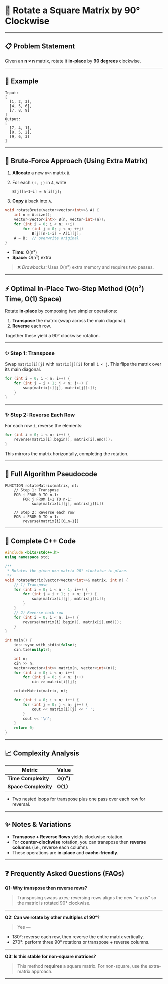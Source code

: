 # 🔄 Rotate a Square Matrix by 90° Clockwise

---

## 📋 Problem Statement

Given an **n × n** matrix, rotate it **in-place** by **90 degrees** clockwise.

---

## 🔎 Example

```
Input:
[
  [1, 2, 3],
  [4, 5, 6],
  [7, 8, 9]
]
Output:
[
  [7, 4, 1],
  [8, 5, 2],
  [9, 6, 3]
]
```

---

## 🐢 Brute‑Force Approach (Using Extra Matrix)

1. **Allocate** a new `n×n` matrix `B`.
2. For each `(i, j)` in `A`, write

   ```
   B[j][n−1−i] = A[i][j];
   ```
3. **Copy** `B` back into `A`.

```cpp
void rotateBrute(vector<vector<int>>& A) {
    int n = A.size();
    vector<vector<int>> B(n, vector<int>(n));
    for (int i = 0; i < n; ++i)
        for (int j = 0; j < n; ++j)
            B[j][n-1-i] = A[i][j];
    A = B;  // overwrite original
}
```

* **Time:** O(n²)
* **Space:** O(n²) extra

> ❌ *Drawbacks:* Uses O(n²) extra memory and requires two passes.

---

## ⚡ Optimal In‑Place Two‑Step Method (O(n²) Time, O(1) Space)

Rotate **in-place** by composing two simpler operations:

1. **Transpose** the matrix (swap across the main diagonal).
2. **Reverse** each row.

Together these yield a 90° clockwise rotation.

---

### ✨ Step 1: Transpose

Swap `matrix[i][j]` with `matrix[j][i]` for all `i < j`.
This flips the matrix over its main diagonal.

```cpp
for (int i = 0; i < n; i++) {
    for (int j = i + 1; j < n; j++) {
        swap(matrix[i][j], matrix[j][i]);
    }
}
```

---

### ✨ Step 2: Reverse Each Row

For each row `i`, reverse the elements:

```cpp
for (int i = 0; i < n; i++) {
    reverse(matrix[i].begin(), matrix[i].end());
}
```

This mirrors the matrix horizontally, completing the rotation.

---

## 📝 Full Algorithm Pseudocode

```text
FUNCTION rotateMatrix(matrix, n):
    // Step 1: Transpose
    FOR i FROM 0 TO n-1:
        FOR j FROM i+1 TO n-1:
            swap(matrix[i][j], matrix[j][i])

    // Step 2: Reverse each row
    FOR i FROM 0 TO n-1:
        reverse(matrix[i][0…n-1])
```

---

## 💾 Complete C++ Code

```cpp
#include <bits/stdc++.h>
using namespace std;

/**
 * Rotates the given n×n matrix 90° clockwise in-place.
 */
void rotateMatrix(vector<vector<int>>& matrix, int n) {
    // 1) Transpose
    for (int i = 0; i < n - 1; i++) {
        for (int j = i + 1; j < n; j++) {
            swap(matrix[i][j], matrix[j][i]);
        }
    }
    // 2) Reverse each row
    for (int i = 0; i < n; i++) {
        reverse(matrix[i].begin(), matrix[i].end());
    }
}

int main() {
    ios::sync_with_stdio(false);
    cin.tie(nullptr);

    int n;
    cin >> n;
    vector<vector<int>> matrix(n, vector<int>(n));
    for (int i = 0; i < n; i++)
        for (int j = 0; j < n; j++)
            cin >> matrix[i][j];

    rotateMatrix(matrix, n);

    for (int i = 0; i < n; i++) {
        for (int j = 0; j < n; j++) {
            cout << matrix[i][j] << ' ';
        }
        cout << '\n';
    }
    return 0;
}
```

---

## 📈 Complexity Analysis

| Metric               | Value     |
| -------------------- | --------- |
| **Time Complexity**  | **O(n²)** |
| **Space Complexity** | **O(1)**  |

* Two nested loops for transpose plus one pass over each row for reversal.

---

## ✨ Notes & Variations

* **Transpose + Reverse Rows** yields clockwise rotation.
* For **counter-clockwise** rotation, you can transpose then **reverse columns** (i.e., reverse each column).
* These operations are **in-place** and **cache-friendly**.

---

## ❓ Frequently Asked Questions (FAQs)

**Q1: Why transpose then reverse rows?**

> Transposing swaps axes; reversing rows aligns the new “x-axis” so the matrix is rotated 90° clockwise.

---

**Q2: Can we rotate by other multiples of 90°?**

> Yes —

* 180°: reverse each row, then reverse the entire matrix vertically.
* 270°: perform three 90° rotations or transpose + reverse columns.

---

**Q3: Is this stable for non-square matrices?**

> This method **requires** a square matrix. For non-square, use the extra-matrix approach.

---
